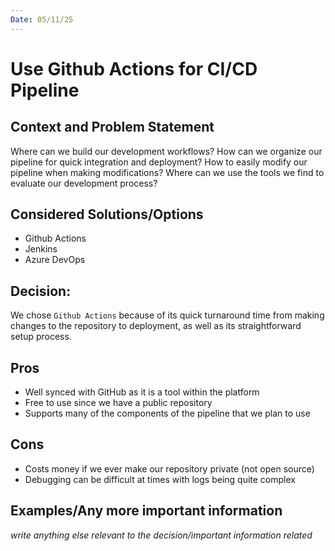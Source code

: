 ```yaml
---
Date: 05/11/25
---
```


# Use Github Actions for CI/CD Pipeline

## Context and Problem Statement

Where can we build our development workflows?
How can we organize our pipeline for quick integration and deployment?
How to easily modify our pipeline when making modifications?
Where can we use the tools we find to evaluate our development process?

## Considered Solutions/Options


* Github Actions
* Jenkins
* Azure DevOps

## Decision:

We chose `Github Actions` because of its quick turnaround time from making changes to the repository to deployment, as well as its straightforward setup process.

## Pros

* Well synced with GitHub as it is a tool within the platform
* Free to use since we have a public repository
* Supports many of the components of the pipeline that we plan to use

## Cons 

* Costs money if we ever make our repository private (not open source)
* Debugging can be difficult at times with logs being quite complex

## Examples/Any more important information

*write anything else relevant to the decision/important information related*
